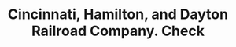 ---
doi: 10.7916/D8V4269F
date_other: '1874'
date_other_textual: '1874'
form: printed ephemera
genre:
- Checks (bank checks)
name:
- Cincinnati, Hamilton, and Dayton Railroad Company
object_in_context_url: https://biggert.cul.columbia.edu/items/view/ave_biggert_01249
subject_hierarchical_geographic:
- Cincinnati, Ohio, United States
subject_name:
- Cincinnati, Hamilton, and Dayton Railroad Company
title: Cincinnati, Hamilton, and Dayton Railroad Company. Check
sort_title: Cincinnati, Hamilton, and Dayton Railroad Company. Check
call_number: ave_biggert_01249
coordinates:
- 39.1,-84.51666666666667
pid: ave_biggert_01249
identifiers: ave_biggert_01249
permalink: /biggert/ave_biggert_01249/
layout: iiif-image-page
---